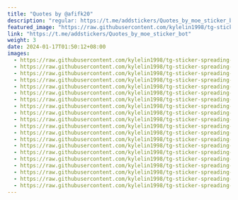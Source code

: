 ```yaml
---
title: "Quotes by @afifk20"
description: "regular: https://t.me/addstickers/Quotes_by_moe_sticker_bot"
featured_image: "https://raw.githubusercontent.com/kylelin1998/tg-sticker-spreading-worldwide-images/main/img/0caec35d-ca98-4992-b012-d2b053fd8e7a.jpg"
link: "https://t.me/addstickers/Quotes_by_moe_sticker_bot"
weight: 3
date: 2024-01-17T01:50:12+08:00
images:
  - https://raw.githubusercontent.com/kylelin1998/tg-sticker-spreading-worldwide-images/main/img/0caec35d-ca98-4992-b012-d2b053fd8e7a.jpg
  - https://raw.githubusercontent.com/kylelin1998/tg-sticker-spreading-worldwide-images/main/img/dfeb289b-8a10-4b1d-aeab-85dc7ce010f3.jpg
  - https://raw.githubusercontent.com/kylelin1998/tg-sticker-spreading-worldwide-images/main/img/a1955dcd-b131-480a-b5c2-7a2143c43aee.jpg
  - https://raw.githubusercontent.com/kylelin1998/tg-sticker-spreading-worldwide-images/main/img/f97466ff-c79c-4de2-979d-91481240cfa8.jpg
  - https://raw.githubusercontent.com/kylelin1998/tg-sticker-spreading-worldwide-images/main/img/68ac6092-fe1e-435d-9a6d-c5eb2787f3df.jpg
  - https://raw.githubusercontent.com/kylelin1998/tg-sticker-spreading-worldwide-images/main/img/59b1c1a1-2dfe-47fb-b36e-9ddb914b554f.jpg
  - https://raw.githubusercontent.com/kylelin1998/tg-sticker-spreading-worldwide-images/main/img/d35946c2-ec6d-47ed-8051-941bcc1434b0.jpg
  - https://raw.githubusercontent.com/kylelin1998/tg-sticker-spreading-worldwide-images/main/img/39c3c6ee-f079-4f12-b4da-5aa7e86371f8.jpg
  - https://raw.githubusercontent.com/kylelin1998/tg-sticker-spreading-worldwide-images/main/img/77fcc5b4-4239-4298-aa20-d3a57976914b.jpg
  - https://raw.githubusercontent.com/kylelin1998/tg-sticker-spreading-worldwide-images/main/img/efec9271-1836-465c-ae34-f0dfe75eb952.jpg
  - https://raw.githubusercontent.com/kylelin1998/tg-sticker-spreading-worldwide-images/main/img/26857724-1742-46b1-badb-7e14092351da.jpg
  - https://raw.githubusercontent.com/kylelin1998/tg-sticker-spreading-worldwide-images/main/img/f233bf05-e517-4fe7-a688-9f04233ac5a1.jpg
  - https://raw.githubusercontent.com/kylelin1998/tg-sticker-spreading-worldwide-images/main/img/d69fc0d5-ba92-4272-a422-8e4fb6c8dd8e.jpg
  - https://raw.githubusercontent.com/kylelin1998/tg-sticker-spreading-worldwide-images/main/img/03674154-03fd-46e3-b56c-f6c65310783d.jpg
  - https://raw.githubusercontent.com/kylelin1998/tg-sticker-spreading-worldwide-images/main/img/c7627496-813f-474d-aadb-4a8cb5d9fe85.jpg
  - https://raw.githubusercontent.com/kylelin1998/tg-sticker-spreading-worldwide-images/main/img/8cf9a655-dcb6-411b-97ae-70bb95d0edb0.jpg
  - https://raw.githubusercontent.com/kylelin1998/tg-sticker-spreading-worldwide-images/main/img/cfbf76cb-d751-4fc7-9112-01aaba509ab0.jpg
  - https://raw.githubusercontent.com/kylelin1998/tg-sticker-spreading-worldwide-images/main/img/81e85342-4e4f-4ece-a8a6-ed9ac914fdae.jpg
  - https://raw.githubusercontent.com/kylelin1998/tg-sticker-spreading-worldwide-images/main/img/89969e54-f927-4662-8f7a-d9c7fa737e99.jpg
  - https://raw.githubusercontent.com/kylelin1998/tg-sticker-spreading-worldwide-images/main/img/486326dd-1e6d-455c-bd7c-a1ca075066f9.jpg
---
```

